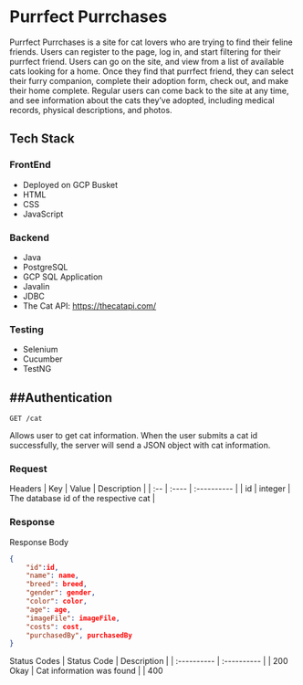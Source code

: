 # Purrfect Purrchases

Purrfect Purrchases is a site for cat lovers who are trying to find their feline friends. Users can register to the page, log in, and start filtering for their purrfect friend. Users can go on the site, and view from a list of available cats looking for a home. Once they find that purrfect friend, they can select their furry companion, complete their adoption form, check out, and make their home complete. Regular users can come back to the site at any time, and see information about the cats they’ve adopted, including medical records, physical descriptions, and photos. 

## Tech Stack
### FrontEnd
- Deployed on GCP Busket
- HTML
- CSS
- JavaScript

### Backend
- Java
- PostgreSQL
- GCP SQL Application
- Javalin
- JDBC
- The Cat API: https://thecatapi.com/

### Testing
- Selenium
- Cucumber
- TestNG

##Authentication
---
`GET /cat`

Allows user to get cat information. When the user submits a cat id successfully, the server will send a JSON object with cat information.

### Request
Headers
| Key | Value | Description |
| :-- | :---- | :---------- |
| id | integer | The database id of the respective cat |

### Response
Response Body
```json
{
    "id":id,
    "name": name,
    "breed": breed,
    "gender": gender,
    "color": color,
    "age": age,
    "imageFile": imageFile,
    "costs": cost,
    "purchasedBy", purchasedBy
}
```

Status Codes
| Status Code | Description |
| :---------- | :---------- |
| 200 Okay | Cat information was found |
| 400 
